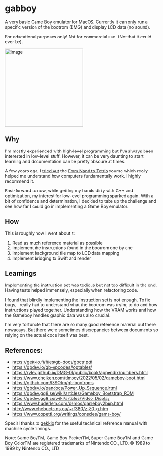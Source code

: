 # gabboy

A very basic Game Boy emulator for MacOS. Currently it can only run a specific version of the bootrom (DMG) and display LCD data (no sound).

For educational purposes only! Not for commercial use. (Not that it could ever be).

<img width="256" alt="image" src="https://user-images.githubusercontent.com/1648852/226152345-35df8a74-ae28-4308-99ec-218ae921d631.png">

## Why

I'm mostly experienced with high-level programming but I've always been interested in low-level stuff. However, it can be very daunting to start learning and documentation can be pretty obscure at times.

A few years ago, I [tried out](https://github.com/Lumbi/nand2tetris) the [From Nand to Tetris](https://www.nand2tetris.org/) course which really helped me understand how computers fundamentally work. I highly recommend it.

Fast-forward to now, while getting my hands dirty with C++ and optimization, my interest for low-level programming sparked again. With a bit of confidence and determination, I decided to take up the challenge and see how far I could go in implementing a Game Boy emulator.

## How

This is roughly how I went about it:

1. Read as much reference material as possible
2. Implement the instructions found in the bootrom one by one
3. Implement background tile map to LCD data mapping
4. Implement bridging to Swift and render

## Learnings

Implementing the instruction set was tedious but not too difficult in the end. Having tests helped immensely, especially when refactoring code.

I found that blindly implementing the instruction set is not enough. To fix bugs, I really had to understand what the bootrom was trying to do and how instructions played together. Understanding how the VRAM works and how the Gameboy handles graphic data was also crucial.

I'm very fortunate that there are so many good reference material out there nowadays. But there were sometimes discrepancies between documents so relying on the actual code itself was best.

## References:
- https://gekkio.fi/files/gb-docs/gbctr.pdf
- https://gbdev.io/gb-opcodes//optables/
- https://rylev.github.io/DMG-01/public/book/appendix/numbers.html
- https://www.chciken.com/tlmboy/2022/05/02/gameboy-boot.html
- https://github.com/ISSOtm/gb-bootroms
- https://gbdev.io/pandocs/Power_Up_Sequence.html
- https://gbdev.gg8.se/wiki/articles/Gameboy_Bootstrap_ROM
- https://gbdev.gg8.se/wiki/articles/Video_Display
- https://www.huderlem.com/demos/gameboy2bpp.html
- http://www.chebucto.ns.ca/~af380/z-80-g.htm
- https://www.copetti.org/writings/consoles/game-boy/

Special thanks to [gekkio](https://gekkio.fi/) for the useful technical reference manual with machine cycle timings.

Note: Game BoyTM, Game Boy PocketTM, Super Game BoyTM and Game Boy ColorTM are registered trademarks of Nintendo CO., LTD.
© 1989 to 1999 by Nintendo CO., LTD

